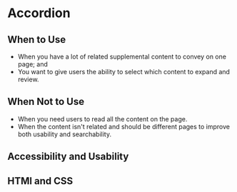 # Accordion

## When to Use

- When you have a lot of related supplemental content to convey on one page; and
- You want to give users the ability to select which content to expand and review.

## When Not to Use
- When you need users to read all the content on the page. 
- When the content isn't related and should be different pages to improve both usability and searchability. 

## Accessibility and Usability

## HTMl and CSS 
